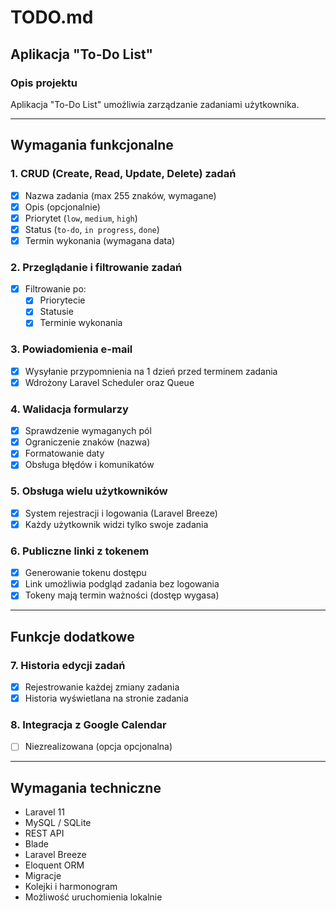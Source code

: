 # TODO.md

## Aplikacja "To-Do List"

### Opis projektu

Aplikacja "To-Do List" umożliwia zarządzanie zadaniami użytkownika.

---

## Wymagania funkcjonalne

### 1. CRUD (Create, Read, Update, Delete) zadań

-   [x] Nazwa zadania (max 255 znaków, wymagane)
-   [x] Opis (opcjonalnie)
-   [x] Priorytet (`low`, `medium`, `high`)
-   [x] Status (`to-do`, `in progress`, `done`)
-   [x] Termin wykonania (wymagana data)

### 2. Przeglądanie i filtrowanie zadań

-   [x] Filtrowanie po:
    -   [x] Priorytecie
    -   [x] Statusie
    -   [x] Terminie wykonania

### 3. Powiadomienia e-mail

-   [x] Wysyłanie przypomnienia na 1 dzień przed terminem zadania
-   [x] Wdrożony Laravel Scheduler oraz Queue

### 4. Walidacja formularzy

-   [x] Sprawdzenie wymaganych pól
-   [x] Ograniczenie znaków (nazwa)
-   [x] Formatowanie daty
-   [x] Obsługa błędów i komunikatów

### 5. Obsługa wielu użytkowników

-   [x] System rejestracji i logowania (Laravel Breeze)
-   [x] Każdy użytkownik widzi tylko swoje zadania

### 6. Publiczne linki z tokenem

-   [x] Generowanie tokenu dostępu
-   [x] Link umożliwia podgląd zadania bez logowania
-   [x] Tokeny mają termin ważności (dostęp wygasa)

---

## Funkcje dodatkowe

### 7. Historia edycji zadań

-   [x] Rejestrowanie każdej zmiany zadania
-   [x] Historia wyświetlana na stronie zadania

### 8. Integracja z Google Calendar

-   [ ] Niezrealizowana (opcja opcjonalna)

---

## Wymagania techniczne

-   Laravel 11
-   MySQL / SQLite
-   REST API
-   Blade
-   Laravel Breeze
-   Eloquent ORM
-   Migracje
-   Kolejki i harmonogram
-   Możliwość uruchomienia lokalnie
